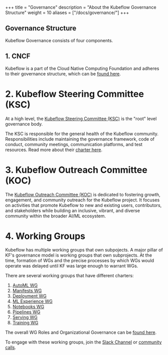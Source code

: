 +++
title =  "Governance"
description = "About the Kubeflow Governance Structure"
weight = 10
aliases = ["/docs/governance/"]
+++


## Governance Structure

Kubeflow Governance consists of four components.

## 1. CNCF 
Kubeflow is a part of the Cloud Native Computing Foundation and adheres to their governance structure, which can be [found here](https://github.com/cncf/foundation?tab=readme-ov-file#governance).

# 2. Kubeflow Steering Committee (KSC)

At a high level, the [Kubeflow Steering Committee (KSC)](https://github.com/kubeflow/community/blob/master/KUBEFLOW-STEERING-COMMITTEE.md) is the "root" level governance body.

The KSC is responsible for the general health of the Kubeflow community. Responsibilities include maintaining the governance framework, code of conduct, community meetings, communication platforms, and test resources. Read more about their [charter here](https://github.com/kubeflow/community/blob/master/KUBEFLOW-STEERING-COMMITTEE.md#charter).

# 3. Kubeflow Outreach Committee (KOC)

The [Kubeflow Outreach Committee (KOC)](https://github.com/kubeflow/community/blob/master/KUBEFLOW-OUTREACH-COMMITTEE.md) is dedicated to fostering growth, engagement, and community outreach for the Kubeflow project. It focuses on activities that promote Kubeflow to new and existing users, contributors, and stakeholders while building an inclusive, vibrant, and diverse community within the broader AI/ML ecosystem.

# 4. Working Groups

Kubeflow has multiple working groups that own subpojects. A major pillar of KF's governance model is working groups that own subprojects. At the time, formation of WGs and the precise processes by which WGs would operate was delayed until KF was large enough to warrant WGs. 

There are several working groups that have different charters: 
1. [AutoML WG](https://github.com/kubeflow/community/tree/master/wg-automl)
1. [Manifests WG](https://github.com/kubeflow/community/tree/master/wg-manifests)
1. [Deployment WG](https://github.com/kubeflow/community/tree/master/wg-deployment)
1. [ML Experience WG](https://github.com/kubeflow/community/tree/master/wg-ml-experience)
1. [Notebooks WG](https://github.com/kubeflow/community/tree/master/wg-notebooks)
1. [Pipelines WG](https://github.com/kubeflow/community/tree/master/wg-pipelines)
1. [Serving WG](https://github.com/kubeflow/community/tree/master/wg-serving)
1. [Training WG](https://github.com/kubeflow/community/tree/master/wg-training)

The overall WG Roles and Organizational Governance can be [found here](https://github.com/kubeflow/community/blob/master/wgs/wg-governance.md).

To engage with these working groups, join the [Slack Channel](./community.md#slack-channels) or [community calls](./community.md#kubeflow-community-meetings).
